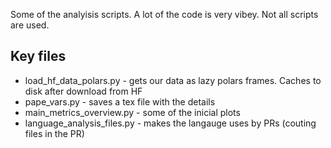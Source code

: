 Some of the analyisis scripts. A lot of the code is very vibey. Not all scripts are used.

## Key files
- load_hf_data_polars.py - gets our data as lazy polars frames. Caches to disk after download from HF
- pape_vars.py - saves a tex file with the details
- main_metrics_overview.py - some of the inicial plots
- language_analysis_files.py - makes the langauge uses by PRs (couting files in the PR) 
